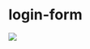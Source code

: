 # login-form

![](https://github.com/emilgras/login-form/blob/master/demo/Sk%C3%A6rmbillede%202018-01-21%20kl.%2020.59.41.png)
